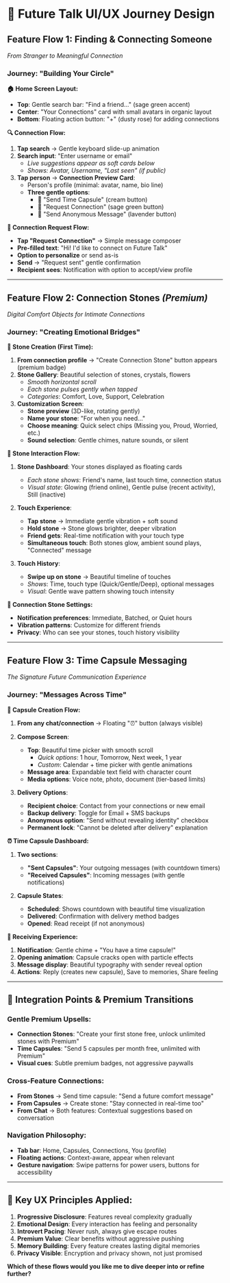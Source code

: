 # 🌟 **Future Talk UI/UX Journey Design**

## **Feature Flow 1: Finding & Connecting Someone** 
*From Stranger to Meaningful Connection*

### **Journey: "Building Your Circle"**

**🏠 Home Screen Layout:**
- **Top**: Gentle search bar: "Find a friend..." (sage green accent)
- **Center**: "Your Connections" card with small avatars in organic layout
- **Bottom**: Floating action button: "+" (dusty rose) for adding connections

**🔍 Connection Flow:**
1. **Tap search** → Gentle keyboard slide-up animation
2. **Search input**: "Enter username or email" 
   - *Live suggestions appear as soft cards below*
   - *Shows: Avatar, Username, "Last seen" (if public)*
3. **Tap person** → **Connection Preview Card**:
   - Person's profile (minimal: avatar, name, bio line)
   - **Three gentle options**:
     - 💬 "Send Time Capsule" (cream button)
     - 🤝 "Request Connection" (sage green button)  
     - 👻 "Send Anonymous Message" (lavender button)

**🤝 Connection Request Flow:**
- **Tap "Request Connection"** → Simple message composer
- **Pre-filled text**: "Hi! I'd like to connect on Future Talk"
- **Option to personalize** or send as-is
- **Send** → "Request sent" gentle confirmation
- **Recipient sees**: Notification with option to accept/view profile

---

## **Feature Flow 2: Connection Stones** *(Premium)*
*Digital Comfort Objects for Intimate Connections*

### **Journey: "Creating Emotional Bridges"**

**🎨 Stone Creation (First Time):**
1. **From connection profile** → "Create Connection Stone" button appears (premium badge)
2. **Stone Gallery**: Beautiful selection of stones, crystals, flowers
   - *Smooth horizontal scroll*
   - *Each stone pulses gently when tapped*
   - *Categories*: Comfort, Love, Support, Celebration
3. **Customization Screen**:
   - **Stone preview** (3D-like, rotating gently)
   - **Name your stone**: "For when you need..." 
   - **Choose meaning**: Quick select chips (Missing you, Proud, Worried, etc.)
   - **Sound selection**: Gentle chimes, nature sounds, or silent

**💫 Stone Interaction Flow:**
1. **Stone Dashboard**: Your stones displayed as floating cards
   - *Each stone shows*: Friend's name, last touch time, connection status
   - *Visual state*: Glowing (friend online), Gentle pulse (recent activity), Still (inactive)

2. **Touch Experience**:
   - **Tap stone** → Immediate gentle vibration + soft sound
   - **Hold stone** → Stone glows brighter, deeper vibration
   - **Friend gets**: Real-time notification with your touch type
   - **Simultaneous touch**: Both stones glow, ambient sound plays, "Connected" message

3. **Touch History**:
   - **Swipe up on stone** → Beautiful timeline of touches
   - *Shows*: Time, touch type (Quick/Gentle/Deep), optional messages
   - *Visual*: Gentle wave pattern showing touch intensity

**🔗 Connection Stone Settings:**
- **Notification preferences**: Immediate, Batched, or Quiet hours
- **Vibration patterns**: Customize for different friends
- **Privacy**: Who can see your stones, touch history visibility

---

## **Feature Flow 3: Time Capsule Messaging**
*The Signature Future Communication Experience*

### **Journey: "Messages Across Time"**

**📝 Capsule Creation Flow:**
1. **From any chat/connection** → Floating "⏰" button (always visible)
2. **Compose Screen**:
   - **Top**: Beautiful time picker with smooth scroll
     - *Quick options*: 1 hour, Tomorrow, Next week, 1 year
     - *Custom*: Calendar + time picker with gentle animations
   - **Message area**: Expandable text field with character count
   - **Media options**: Voice note, photo, document (tier-based limits)

3. **Delivery Options**:
   - **Recipient choice**: Contact from your connections or new email
   - **Backup delivery**: Toggle for Email + SMS backups
   - **Anonymous option**: "Send without revealing identity" checkbox
   - **Permanent lock**: "Cannot be deleted after delivery" explanation

**⏰ Time Capsule Dashboard:**
1. **Two sections**:
   - **"Sent Capsules"**: Your outgoing messages (with countdown timers)
   - **"Received Capsules"**: Incoming messages (with gentle notifications)

2. **Capsule States**:
   - **Scheduled**: Shows countdown with beautiful time visualization
   - **Delivered**: Confirmation with delivery method badges
   - **Opened**: Read receipt (if not anonymous)

**🎁 Receiving Experience:**
1. **Notification**: Gentle chime + "You have a time capsule!"
2. **Opening animation**: Capsule cracks open with particle effects
3. **Message display**: Beautiful typography with sender reveal option
4. **Actions**: Reply (creates new capsule), Save to memories, Share feeling

---

## **🔄 Integration Points & Premium Transitions**

### **Gentle Premium Upsells:**
- **Connection Stones**: "Create your first stone free, unlock unlimited stones with Premium"
- **Time Capsules**: "Send 5 capsules per month free, unlimited with Premium"
- **Visual cues**: Subtle premium badges, not aggressive paywalls

### **Cross-Feature Connections:**
- **From Stones** → Send time capsule: "Send a future comfort message"
- **From Capsules** → Create stone: "Stay connected in real-time too"
- **From Chat** → Both features: Contextual suggestions based on conversation

### **Navigation Philosophy:**
- **Tab bar**: Home, Capsules, Connections, You (profile)
- **Floating actions**: Context-aware, appear when relevant
- **Gesture navigation**: Swipe patterns for power users, buttons for accessibility

---

## **🎯 Key UX Principles Applied:**

1. **Progressive Disclosure**: Features reveal complexity gradually
2. **Emotional Design**: Every interaction has feeling and personality  
3. **Introvert Pacing**: Never rush, always give escape routes
4. **Premium Value**: Clear benefits without aggressive pushing
5. **Memory Building**: Every feature creates lasting digital memories
6. **Privacy Visible**: Encryption and privacy shown, not just promised

**Which of these flows would you like me to dive deeper into or refine further?**